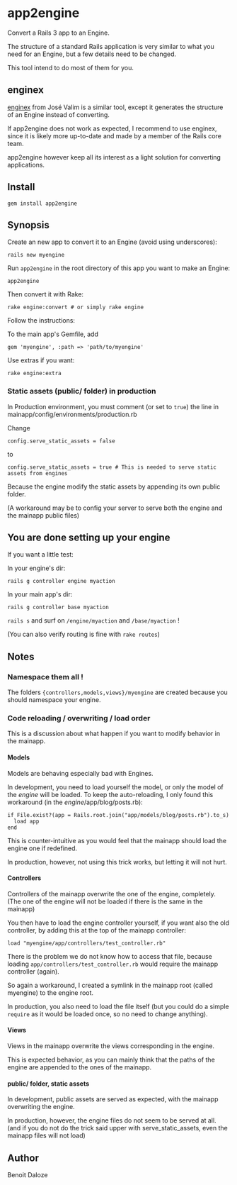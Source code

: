 # app2engine

Convert a Rails 3 app to an Engine.

The structure of a standard Rails application is very similar to what you need for an Engine, but a few details need to be changed.

This tool intend to do most of them for you.

## enginex

[enginex](http://github.com/josevalim/enginex) from José Valim is a similar tool, except it generates the structure of an Engine instead of converting.

If app2engine does not work as expected, I recommend to use enginex, since it is likely more up-to-date and made by a member of the Rails core team.

app2engine however keep all its interest as a light solution for converting applications.

## Install

    gem install app2engine

## Synopsis

Create an new app to convert it to an Engine (avoid using underscores):

    rails new myengine

Run `app2engine` in the root directory of this app you want to make an Engine:

    app2engine

Then convert it with Rake:

    rake engine:convert # or simply rake engine

Follow the instructions:

To the main app's Gemfile, add

    gem 'myengine', :path => 'path/to/myengine'

Use extras if you want:

    rake engine:extra

### Static assets (public/ folder) in production

In Production environment, you must comment (or set to `true`) the line in mainapp/config/environments/production.rb

Change

    config.serve_static_assets = false

to

    config.serve_static_assets = true # This is needed to serve static assets from engines

Because the engine modify the static assets by appending its own public folder.

(A workaround may be to config your server to serve both the engine and the mainapp public files)

## You are done setting up your engine

If you want a little test:

In your engine's dir:

    rails g controller engine myaction

In your main app's dir:

    rails g controller base myaction

`rails s` and surf on `/engine/myaction` and `/base/myaction` !

(You can also verify routing is fine with `rake routes`)

## Notes

### Namespace them all !

The folders `{controllers,models,views}/myengine` are created because you should namespace your engine.

### Code reloading / overwriting / load order

This is a discussion about what happen if you want to modify behavior in the mainapp.

#### Models

Models are behaving especially bad with Engines.

In development, you need to load yourself the model, or only the model of the *engine* will be loaded.
To keep the auto-reloading, I only found this workaround (in the *engine*/app/blog/posts.rb):

    if File.exist?(app = Rails.root.join("app/models/blog/posts.rb").to_s)
      load app
    end

This is counter-intuitive as you would feel that the mainapp should load the engine one if redefined.

In production, however, not using this trick works, but letting it will not hurt.

#### Controllers

Controllers of the mainapp overwrite the one of the engine, completely.
(The one of the engine will not be loaded if there is the same in the mainapp)

You then have to load the engine controller yourself, if you want also the old controller,
 by adding this at the top of the mainapp controller:

    load "myengine/app/controllers/test_controller.rb"

There is the problem we do not know how to access that file,
 because loading `app/controllers/test_controller.rb` would require the mainapp controller (again).

So again a workaround, I created a symlink in the mainapp root (called myengine) to the engine root.

In production, you also need to load the file itself (but you could do a simple `require` as it would be loaded once, so no need to change anything).

#### Views

Views in the mainapp overwrite the views corresponding in the engine.

This is expected behavior, as you can mainly think that the paths of the engine are appended to the ones of the mainapp.

#### public/ folder, static assets

In development, public assets are served as expected, with the mainapp overwriting the engine.

In production, however, the engine files do not seem to be served at all.
(and if you do not do the trick said upper with serve\_static\_assets, even the mainapp files will not load)

## Author

Benoit Daloze
